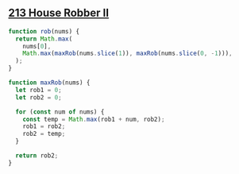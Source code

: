 ## [213 House Robber II](https://leetcode.com/problems/house-robber-ii/description/)

<!-- notecardId: 1751028812918 -->

```js
function rob(nums) {
  return Math.max(
    nums[0],
    Math.max(maxRob(nums.slice(1)), maxRob(nums.slice(0, -1))),
  );
}

function maxRob(nums) {
  let rob1 = 0;
  let rob2 = 0;

  for (const num of nums) {
    const temp = Math.max(rob1 + num, rob2);
    rob1 = rob2;
    rob2 = temp;
  }

  return rob2;
}
```
